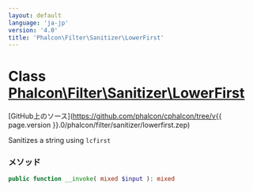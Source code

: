 ```yaml
---
layout: default
language: 'ja-jp'
version: '4.0'
title: 'Phalcon\Filter\Sanitizer\LowerFirst'
---
```


# Class [Phalcon\Filter\Sanitizer\LowerFirst](Phalcon_Filter_Sanitizer_LowerFirst)

[GitHub上のソース](https://github.com/phalcon/cphalcon/tree/v{{ page.version }}.0/phalcon/filter/sanitizer/lowerfirst.zep)

Sanitizes a string using `lcfirst`

### メソッド

```php
public function __invoke( mixed $input ): mixed
```